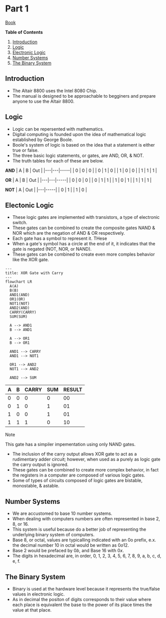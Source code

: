 # Part 1

[Book](https://ubuntourist.codeberg.page/Altair-8800/part-1.html#b-electronic-logic)

**Table of Contents**
1. [Introduction](#Intoduction)
2. [Logic](#Logic)
3. [Electronic Logic](#Electronic-Logic)
4. [Number Systems](#Number-Systems)
5. [The Binary System](#The-Binary-System)

## Introduction
 - The Altair 8800 uses the Intel 8080 Chip.
 - The manual is designed to be approachable to begginers and prepare anyone to use the Altair 8800.

## Logic
 - Logic can be repersented with mathematics.
 - Digital computing is founded upon the idea of mathematical logic established by George Boole.
 - Boole's system of logic is based on the idea that a statement is either true or false.
 - The three basic logic statements, or gates, are AND, OR, & NOT.
 - The truth tables for each of these are below.

 **AND**
 | A | B | Out |
 |---|---|-----|
 | 0 | 0 |  0  |
 | 0 | 1 |  0  |
 | 1 | 0 |  0  |
 | 1 | 1 |  1  |

 **OR**
 | A | B | Out |
 |---|---|-----|
 | 0 | 0 |  0  |
 | 0 | 1 |  1  |
 | 1 | 0 |  1  |
 | 1 | 1 |  1  |

 **NOT**
 | A | Out |
 |---|-----|
 | 0 |  1  |
 | 1 |  0  |

## Electonic Logic
 - These logic gates are implemented with transistors, a type of electronic switch.
 - These gates can be combined to create the composite gates NAND & NOR which are the negation of AND & OR respectively.
 - Each gate has a symbol to represent it. THese
 - When a gate's symbol has a circle at the end of it, it indicates that the gate is negated (NOT, NOR, or NAND).
 - These gates can be combined to create even more comples behavior like the XOR gate.
```mermaid
---
title: XOR Gate with Carry
---
flowchart LR
  A(A)
  B(B)
  AND1(AND)
  OR1(OR)
  NOT1(NOT)
  AND2(AND)
  CARRY(CARRY)
  SUM(SUM)

  A --> AND1
  B --> AND1

  A --> OR1
  B --> OR1

  AND1 --> CARRY
  AND1 --> NOT1

  OR1 --> AND2
  NOT1 --> AND2

  AND2 --> SUM
```

| A | B | CARRY | SUM | RESULT |
|---|---|-------|-----|--------|
| 0 | 0 |   0   |  0  |   00   |
| 0 | 1 |   0   |  1  |   01   |
| 1 | 0 |   0   |  1  |   01   |
| 1 | 1 |   1   |  0  |   10   |

> [!NOTE]
> This gate has a simpiler impementation using only NAND gates.

 - The inclusion of the carry output allows XOR gate to act as a rudimentary adder circuit; however, when used as a purely as logic gate the carry output is ignored.
 - These gates can be combined to create more complex behavior, in fact the registers in a computer are composed of various logic gates.
 - Some of types of circuits composed of logic gates are bistable, monostable, & astable.

## Number Systems
 - We are accustomed to base 10 number systems.
 - When dealing with computers numbers are often represented in base 2, 8, or 16.
 - This system is useful because do a better job of representing the underlying binary system of computers.
 - Base 8, or octal, values are typicalling indicated with an 0o prefix, e.x. the decimal number 10 in octal would be written as $0o12$.
 - Base 2 would be prefaced by $0b$, and Base 16 with $0x$.
 - The digits in hexadecimal are, in order, 0, 1, 2, 3, 4, 5, 6, 7, 8, 9, a, b, c, d, e, f.

## The Binary System
- Binary is used at the hardware level because it represents the true/false values in electronic logic.
- As in decimal the positon of digits corresponds to their value where each place is equivalent the base to the power of its place times the value at that place.
